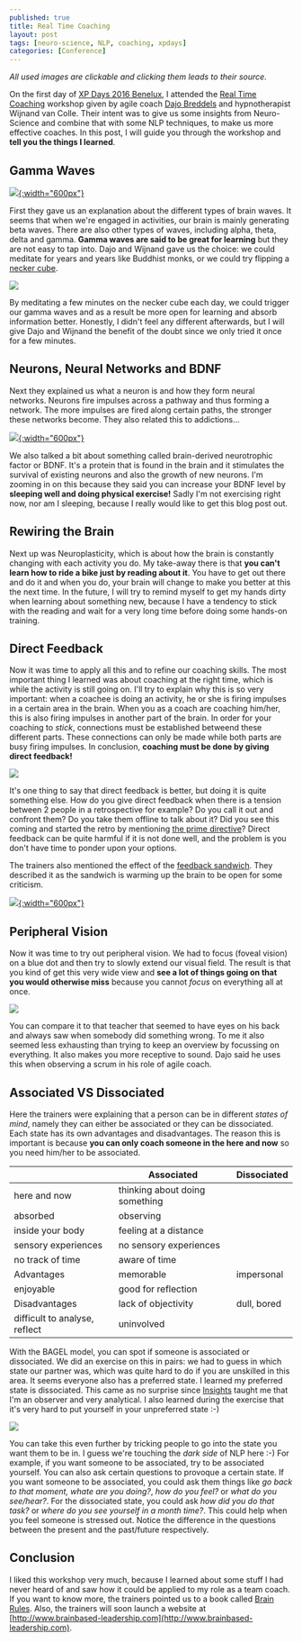 ```yaml
---
published: true
title: Real Time Coaching
layout: post
tags: [neuro-science, NLP, coaching, xpdays]
categories: [Conference]
---
```


_All used images are clickable and clicking them leads to their source._

On the first day of [XP Days 2016 Benelux](http://www.xpday.net/2016/), I attended the [Real Time Coaching](http://www.xpday.net/2016/thursday/#session_468) workshop given by agile coach [Dajo Breddels](http://www.dajobreddels.com/) and hypnotherapist Wijnand van Colle.
Their intent was to give us some insights from Neuro-Science and combine that with <!--more--> some NLP techniques, to make us more effective coaches.
In this post, I will guide you through the workshop and __tell you the things I learned__.

## Gamma Waves

[![](https://usercontent1.hubstatic.com/8388024.jpg){:width="600px"}](https://usercontent1.hubstatic.com/8388024.jpg)

First they gave us an explanation about the different types of brain waves. It seems that when we're engaged in activities, our brain is mainly generating beta waves. There are also other types of waves, including alpha, theta, delta and gamma. __Gamma waves are said to be great for learning__ but they are not easy to tap into. Dajo and Wijnand gave us the choice: we could meditate for years and years like Buddhist monks, or we could try flipping a [necker cube](https://en.wikipedia.org/wiki/Necker_cube).

[![](https://upload.wikimedia.org/wikipedia/commons/thumb/e/e7/Necker_cube.svg/220px-Necker_cube.svg.png)](https://upload.wikimedia.org/wikipedia/commons/thumb/e/e7/Necker_cube.svg/220px-Necker_cube.svg.png)

By meditating a few minutes on the necker cube each day, we could trigger our gamma waves and as a result be more open for learning and absorb information better. Honestly, I didn't feel any different afterwards, but I will give Dajo and Wijnand the benefit of the doubt since we only tried it once for a few minutes.   

## Neurons, Neural Networks and BDNF

Next they explained us what a neuron is and how they form neural networks. Neurons fire impulses across a pathway and thus forming a network. The more impulses are fired along certain paths, the stronger these networks become. They also related this to addictions... 

[![](http://www.extremetech.com/wp-content/uploads/2015/07/neural-net-head.jpg){:width="600px"}](http://www.extremetech.com/wp-content/uploads/2015/07/neural-net-head.jpg)

We also talked a bit about something called brain-derived neurotrophic factor or BDNF. It's a protein that is found in the brain and it stimulates the survival of existing neurons and also the growth of new neurons. I'm zooming in on this because they said you can increase your BDNF level by __sleeping well and doing physical exercise!__ Sadly I'm not exercising right now, nor am I sleeping, because I really would like to get this blog post out.

## Rewiring the Brain

Next up was Neuroplasticity, which is about how the brain is constantly changing with each activity you do. My take-away there is that __you can't learn how to ride a bike just by reading about it__. You have to get out there and do it and when you do, your brain will change to make you better at this the next time. In the future, I will try to remind myself to get my hands dirty when learning about something new, because I have a tendency to stick with the reading and wait for a very long time before doing some hands-on training.

## Direct Feedback

Now it was time to apply all this and to refine our coaching skills. The most important thing I learned was about coaching at the right time, which is while the activity is still going on. I'll try to explain why this is so very important: when a coachee is doing an activity, he or she is firing impulses in a certain area in the brain. When you as a coach are coaching him/her, this is also firing impulses in another part of the brain. In order for your coaching to _stick_, connections must be established betweend these different parts. These connections can only be made while both parts are busy firing impulses. In conclusion, __coaching must be done by giving direct feedback!__

![]({{site.url}}/public/assets/2016-11-26-real-time-coaching/direct-feedback.jpg)

It's one thing to say that direct feedback is better, but doing it is quite something else. How do you give direct feedback when there is a tension between 2 people in a retrospective for example? Do you call it out and confront them? Do you take them offline to talk about it? Did you see this coming and started the retro by mentioning [the prime directive](http://www.retrospectives.com/pages/retroPrimeDirective.html)? Direct feedback can be quite harmful if it is not done well, and the problem is you don't have time to ponder upon your options.  

The trainers also mentioned the effect of the [feedback sandwich](http://www.mindacademy.nl/nlp/sandwich-feedback-model). They described it as the sandwich is warming up the brain to be open for some criticism. 

[![](http://groupvisual.io/designinganalytics/wp-content/uploads/2015/09/feedback-sandwich.jpg){:width="600px"}](http://groupvisual.io/designinganalytics/wp-content/uploads/2015/09/feedback-sandwich.jpg)

## Peripheral Vision

Now it was time to try out peripheral vision. We had to focus (foveal vision) on a blue dot and then try to slowly extend our visual field. The result is that you kind of get this very wide view and __see a lot of things going on that you would otherwise miss__ because you cannot _focus_ on everything all at once.

[![](http://www.eyehealthweb.com/wp-content/uploads/6_Peripheral-Vision-300x225.jpg)](http://www.eyehealthweb.com/wp-content/uploads/6_Peripheral-Vision-300x225.jpg)

You can compare it to that teacher that seemed to have eyes on his back and always saw when somebody did something wrong. To me it also seemed less exhausting than trying to keep an overview by focussing on everything. It also makes you more receptive to sound. Dajo said he uses this when observing a scrum in his role of agile coach.

## Associated VS Dissociated

Here the trainers were explaining that a person can be in different _states of mind_, namely they can either be associated or they can be dissociated. Each state has its own advantages and disadvantages. The reason this is important is because __you can only coach someone in the here and now__ so you need him/her to be associated.

&nbsp; | Associated | Dissociated
--- | --- | ---
 | here and now | thinking about doing something 
 | absorbed | observing
 | inside your body | feeling at a distance
 | sensory experiences | no sensory experiences
 | no track of time | aware of time
Advantages | memorable | impersonal 
 | enjoyable | good for reflection
Disadvantages | lack of objectivity | dull, bored  
 | difficult to analyse, reflect | uninvolved

With the BAGEL model, you can spot if someone is associated or dissociated. We did an exercise on this in pairs: we had to guess in which state our partner was, which was quite hard to do if you are unskilled in this area. It seems everyone also has a preferred state. I learned my preferred state is dissociated. This came as no surprise since [Insights](https://www.insights.com/) taught me that I'm an observer and very analytical. I also learned during the exercise that it's very hard to put yourself in your unpreferred state :-)   

[![](http://www.ernijulia.com/sites/default/files/02.%20bagel-modeling-nlp-ernijuliakok.jpg)](http://www.ernijulia.com/sites/default/files/02.%20bagel-modeling-nlp-ernijuliakok.jpg)

You can take this even further by tricking people to go into the state you want them to be in. I guess we're touching the _dark side_ of NLP here :-) For example, if you want someone to be associated, try to be associated yourself. You can also ask certain questions to provoque a certain state. If you want someone to be associated, you could ask them things like _go back to that moment, whate are you doing?_, _how do you feel?_ or _what do you see/hear?_. For the dissociated state, you could ask _how did you do that task?_ or _where do you see yourself in a month time?_. This could help when you feel someone is stressed out. Notice the difference in the questions between the present and the past/future respectively.

## Conclusion

I liked this workshop very much, because I learned about some stuff I had never heard of and saw how it could be applied to my role as a team coach. If you want to know more, the trainers pointed us to a book called [Brain Rules](https://www.amazon.com/Brain-Rules-Updated-Expanded-Principles/dp/098326337X/). Also, the trainers will soon launch a website at [http://www.brainbased-leadership.com](http://www.brainbased-leadership.com).
